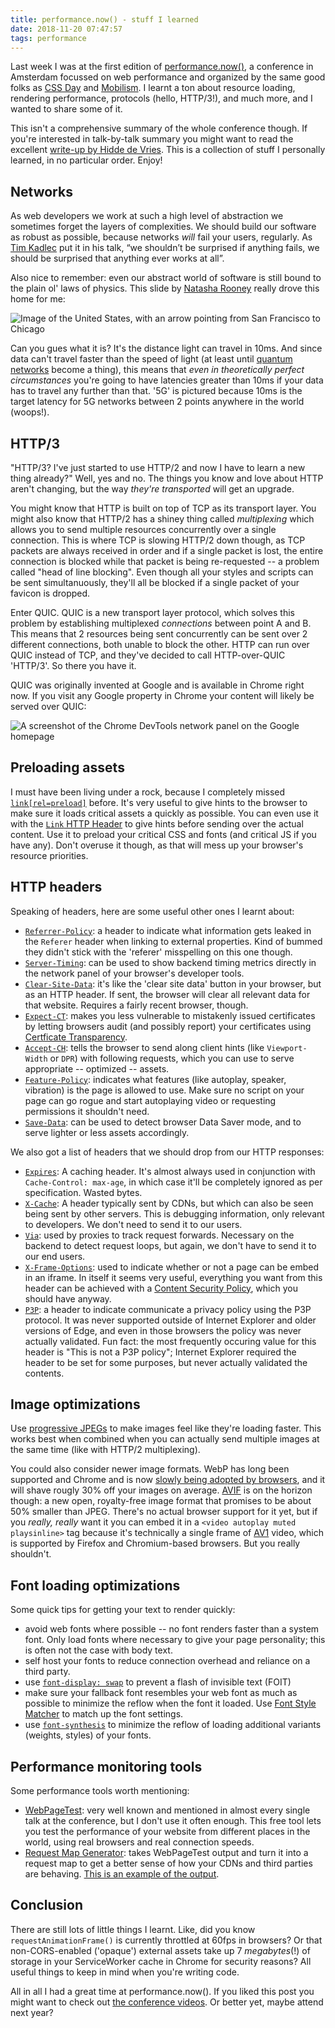 ```yaml
---
title: performance.now() - stuff I learned
date: 2018-11-20 07:47:57
tags: performance
---
```


Last week I was at the first edition of [performance.now()](https://perfnow.nl), a conference in Amsterdam focussed on web performance and organized by the same good folks as [CSS Day](https://cssday.nl) and [Mobilism](https://mobilism.nl). I learnt a ton about resource loading, rendering performance, protocols (hello, HTTP/3!), and much more, and I wanted to share some of it.

<!-- more -->

This isn't a comprehensive summary of the whole conference though. If you're interested in talk-by-talk summary you might want to read the excellent [write-up by Hidde de Vries](https://hiddedevries.nl/en/blog/). This is a collection of stuff I personally learned, in no particular order. Enjoy!

## Networks

As web developers we work at such a high level of abstraction we sometimes forget the layers of complexities. We should build our software as robust as possible, because networks _will_ fail your users, regularly. As [Tim Kadlec](https://twitter.com/tkadlec) put it in his talk, “we shouldn’t be surprised if anything fails, we should be surprised that anything ever works at all”.

Also nice to remember: even our abstract world of software is still bound to the plain ol' laws of physics. This slide by [Natasha Rooney](https://twitter.com/thisNatasha) really drove this home for me:

![Image of the United States, with an arrow pointing from San Francisco to Chicago](./5g.jpg)

Can you gues what it is? It's the distance light can travel in 10ms. And since data can't travel faster than the speed of light (at least until [quantum networks](https://en.wikipedia.org/wiki/Quantum_network) become a thing), this means that _even in theoretically perfect circumstances_ you're going to have latencies greater than 10ms if your data has to travel any further than that. '5G' is pictured because 10ms is the target latency for 5G networks between 2 points anywhere in the world (woops!).

## HTTP/3

"HTTP/3? I've just started to use HTTP/2 and now I have to learn a new thing already?" Well, yes and no. The things you know and love about HTTP aren't changing, but the way _they're transported_ will get an upgrade.

You might know that HTTP is built on top of TCP as its transport layer. You might also know that HTTP/2 has a shiney thing called _multiplexing_ which allows you to send multiple resources concurrently over a single connection. This is where TCP is slowing HTTP/2 down though, as TCP packets are always received in order and if a single packet is lost, the entire connection is blocked while that packet is being re-requested -- a problem called "head of line blocking". Even though all your styles and scripts can be sent simultanuously, they'll all be blocked if a single packet of your favicon is dropped.

Enter QUIC. QUIC is a new transport layer protocol, which solves this problem by establishing
multiplexed _connections_ between point A and B. This means that 2 resources being sent concurrently can be sent over 2 different connections, both unable to block the other. HTTP can run over QUIC instead of TCP, and they've decided to call HTTP-over-QUIC 'HTTP/3'. So there you have it.

QUIC was originally invented at Google and is available in Chrome right now. If you visit any Google property in Chrome your content will likely be served over QUIC:

![A screenshot of the Chrome DevTools network panel on the Google homepage](./quic.png)

## Preloading assets

I must have been living under a rock, because I completely missed [`link[rel=preload]`](https://developer.mozilla.org/en-US/docs/Web/HTML/Preloading_content) before. It's very useful to give hints to the browser to make sure it loads critical assets a quickly as possible. You can even use it with the [`Link` HTTP Header](https://www.w3.org/wiki/LinkHeader) to give hints before sending over the actual content. Use it to preload your critical CSS and fonts (and critical JS if you have any). Don't overuse it though, as that will mess up your browser's resource priorities.

## HTTP headers

Speaking of headers, here are some useful other ones I learnt about:

* [`Referrer-Policy`](https://developer.mozilla.org/en-US/docs/Web/HTTP/Headers/Referrer-Policy): a header to indicate what information gets leaked in the `Referer` header when linking to external properties. Kind of bummed they didn't stick with the 'referer' misspelling on this one though.
* [`Server-Timing`](https://developer.mozilla.org/en-US/docs/Web/HTTP/Headers/Server-Timing): can be used to show backend timing metrics directly in the network panel of your browser's developer tools.
* [`Clear-Site-Data`](https://developer.mozilla.org/en-US/docs/Web/HTTP/Headers/Clear-Site-Data): it's like the 'clear site data' button in your browser, but as an HTTP header. If sent, the browser will clear all relevant data for that website. Requires a fairly recent browser, though.
* [`Expect-CT`](https://developer.mozilla.org/en-US/docs/Web/HTTP/Headers/Expect-CT): makes you less vulnerable to mistakenly issued certificates by letting browsers audit (and possibly report) your certificates using [Certficate Transparency](https://www.certificate-transparency.org/what-is-ct).
* [`Accept-CH`](https://httpwg.org/http-extensions/client-hints.html`): tells the browser to send along client hints (like `Viewport-Width` or `DPR`) with following requests, which you can use to serve appropriate -- optimized -- assets.
* [`Feature-Policy`](https://developer.mozilla.org/en-US/docs/Web/HTTP/Headers/Feature-Policy): indicates what features (like autoplay, speaker, vibration) is the page is allowed to use. Make sure no script on your page can go rogue and start autoplaying video or requesting permissions it shouldn't need.
* [`Save-Data`](http://webconcepts.info/concepts/http-header/Save-Data): can be used to detect browser Data Saver mode, and to serve lighter or less assets accordingly.

We also got a list of headers that we should drop from our HTTP responses:

* [`Expires`](https://developer.mozilla.org/en-US/docs/Web/HTTP/Headers/Expires): A caching header. It's almost always used in conjunction with `Cache-Control: max-age`, in which case it'll be completely ignored as per specification. Wasted bytes.
* [`X-Cache`](`https://anothersysadmin.wordpress.com/2008/04/22/x-cache-and-x-cache-lookup-headers-explained/`): A header typically sent by CDNs, but which can also be seen being sent by other servers. This is debugging information, only relevant to developers. We don't need to send it to our users.
* [`Via`](https://developer.mozilla.org/en-US/docs/Web/HTTP/Headers/Via): used by proxies to track request forwards. Necessary on the backend to detect request loops, but again, we don't have to send it to our end users.
* [`X-Frame-Options`](https://developer.mozilla.org/en-US/docs/Web/HTTP/Headers/X-Frame-Options): used to indicate whether or not a page can be embed in an iframe. In itself it seems very useful, everything you want from this header can be achieved with a [Content Security Policy](https://developer.mozilla.org/en-US/docs/Web/HTTP/Headers/Content-Security-Policy), which you should have anyway.
* [`P3P`](https://en.wikipedia.org/wiki/P3P): a header to indicate communicate a privacy policy using the P3P protocol. It was never supported outside of Internet Explorer and older versions of Edge, and even in those browsers the policy was never actually validated. Fun fact: the most frequently occuring value for this header is "This is not a P3P policy"; Internet Explorer required the header to be set for some purposes, but never actually validated the contents.

## Image optimizations

Use [progressive JPEGs](https://www.liquidweb.com/kb/what-is-a-progressive-jpeg/) to make images feel like they're loading faster. This works best when combined when you can actually send multiple images at the same time (like with HTTP/2 multiplexing).

You could also consider newer image formats. WebP has long been supported and Chrome and is now [slowly being adopted by browsers](https://www.zdnet.com/article/firefox-and-edge-add-support-for-googles-webp-image-format/), and it will shave rougly 30% off your images on average. [AVIF](https://en.wikipedia.org/wiki/AV1#AV1_Still_Image_File_Format_%28AVIF%29) is on the horizon though: a new open, royalty-free image format that promises to be about 50% smaller than JPEG. There's no actual browser support for it yet, but if you _really, really_ want it you can embed it in a `<video autoplay muted playsinline>` tag because it's technically a single frame of [AV1](https://en.wikipedia.org/wiki/AV1) video, which is supported by Firefox and Chromium-based browsers. But you really shouldn't.

## Font loading optimizations

Some quick tips for getting your text to render quickly:

* avoid web fonts where possible -- no font renders faster than a system font. Only load fonts where necessary to give your page personality; this is often not the case with body text.
* self host your fonts to reduce connection overhead and reliance on a third party.
* use [`font-display: swap`](https://developer.mozilla.org/en-US/docs/Web/CSS/@font-face/font-display) to prevent a flash of invisible text (FOIT)
* make sure your fallback font resembles your web font as much as possible to minimize the reflow when the font it loaded. Use [Font Style Matcher](https://meowni.ca/font-style-matcher/) to match up the font settings.
* use [`font-synthesis`](https://developer.mozilla.org/en-US/docs/Web/CSS/font-synthesis) to minimize the reflow of loading additional variants (weights, styles) of your fonts.

## Performance monitoring tools

Some performance tools worth mentioning:

* [WebPageTest](https://www.webpagetest.org/): very well known and mentioned in almost every single talk at the conference, but I don't use it often enough. This free tool lets you test the performance of your website from different places in the world, using real browsers and real connection speeds.
* [Request Map Generator](http://requestmap.webperf.tools/): takes WebPageTest output and turn it into a request map to get a better sense of how your CDNs and third parties are behaving. [This is an example of the output](http://requestmap.webperf.tools/render/150930_6C_8e18a8699be0287083cc5f121a0b18f4/).

## Conclusion

There are still lots of little things I learnt. Like, did you know `requestAnimationFrame()` is currently throttled at 60fps in browsers? Or that non-CORS-enabled ('opaque') external assets take up 7 _megabytes_(!) of storage in your ServiceWorker cache in Chrome for security reasons? All useful things to keep in mind when you're writing code.

All in all I had a great time at performance.now(). If you liked this post you might want to check out [the conference videos](https://www.youtube.com/playlist?list=PLjnstNlepBvMnKuNFvWeQWzlRp8Cbiw0X). Or better yet, maybe attend next year?
